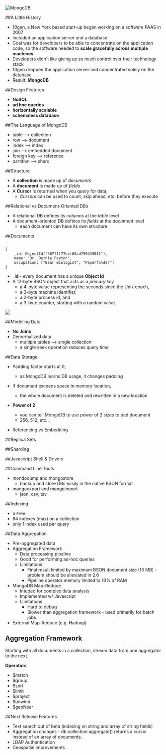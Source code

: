 <img src="http://cloudtimes.org/wp-content/uploads/2011/05/mongo-db-logo.png" alt="MongoDB" />


##A Little History
* 10gen, a New York based start-up began working on a software PAAS in 2007
* Included an application server and a database.
* Goal was for developers to be able to concentrate on the application code,
so the software needed to __scale gracefully across multiple machines__
* Developers didn't like giving up so much control over their technology stack
* 10gen dropped the application server and concentrated solely on the database
* Result: __MongoDB__


##Design Features
* __NoSQL__
* __ad hoc queries__
* __horizontally scalable__
* __schemaless database__


##The Language of MongoDB
* table --> collection
* row --> document
* index --> index
* join --> embedded document
* foreign key --> reference
* partition --> shard


##Structure
* A __collection__ is made up of _documents_
* A __document__ is made up of _fields_
* A __Cursor__ is returned when you query for data,
	* _Cursors_ can be used to count, skip ahead, etc. before they execute


##Relational vs Document-Oriented DBs
* A relational DB defines its _columns_ at the _table_ level
* A document-oriented DB defines its _fields_ at the _document_ level
	* each document can have its own structure


##Documents
<pre><code>
{
	_id: ObjectId("507f1f77bcf86cd799439011"),
	name: "Dr. Bernie Peyton",
	occupation: ["Bear Biologist", "Paperfolder"] 
}
</code></pre>
* ___id__ - every document has a unique __Object Id__
* A 12-byte BSON object that acts as a _primary key_
	* a 4-byte value representing the seconds since the Unix epoch,
	* a 3-byte machine identifier,
	* a 2-byte process id, and
	* a 3-byte counter, starting with a random value.

<img src="http://www.worldwideinterweb.com/images/blogphotos/Funny/Greatest%20Job%20Titles%20Ever/best%20jobs%20titles%20ever.png" />



##Modeling Data
* __No Joins__
* Denormalized data
	* multiple tables --> single collection
	* a single seek operation reduces query time



##Data Storage
* Padding factor starts at 0,
	* as MongoDB learns DB usage, it changes padding
* If document exceeds space in memory location,
	* the whole document is deleted and rewritten in a new location
* __Power of 2__
	* you can tell MongoDB to use power of 2 sizes to pad document
	* 256, 512, etc...



* Referencing vs Embedding


##Replica Sets


##Sharding


##Javascript Shell & Drivers


##Command Line Tools
* mondodump and mongostore
	* backup and store DBs easily in the native BSON format
* mongoexport and mongoimport
	* json, csv, tsv


##Indexing
* b-tree
* 64 indexes (max) on a collection
* only 1 index used per query


##Data Aggregation
* Pre-aggregated data
* Aggregation Framework
	* Data processing pipeline
	* Good for performing ad-hoc queries
	* Limitations
		* Final result limited by maximum BSON document size
		(16 MB) - problem should be alleviated in 2.6
		* Pipeline operator memory limited to 10% of RAM
* MongoDB Map-Reduce
	* Inteded for complex data analysis
	* Implemented w/ Javascript
	* Limitations
		* Hard to debug
		* Slower than aggregation framework - used primarily for batch jobs
* External Map-Reduce (e.g. Hadoop)


## Aggregation Framework
Starting with all documents in a collection, stream data from one aggregator
to the next.

__Operators__

* $match
* $group
* $sort
* $limit
* $project
* $unwind
* $geoNear


##Next Release Features
* Text search out of beta (indexing on string and array of string fields)
* Aggregation changes - db.collection.aggregate() returns a cursor instead
  of an array of documents.
* LDAP Authentication
* Geospatial improvements

